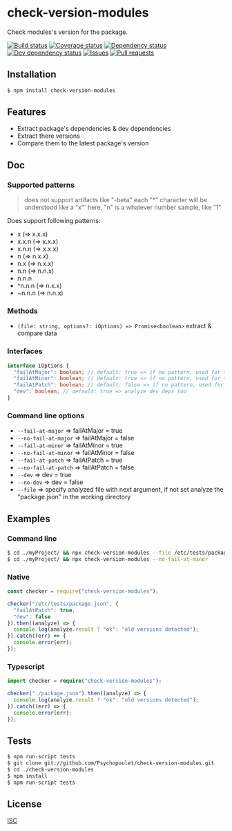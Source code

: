 # check-version-modules
Check modules's version for the package.

[![Build status](https://api.travis-ci.org/Psychopoulet/check-version-modules.svg?branch=master)](https://travis-ci.org/Psychopoulet/check-version-modules)
[![Coverage status](https://coveralls.io/repos/github/Psychopoulet/check-version-modules/badge.svg?branch=master)](https://coveralls.io/github/Psychopoulet/check-version-modules)
[![Dependency status](https://david-dm.org/Psychopoulet/check-version-modules/status.svg)](https://david-dm.org/Psychopoulet/check-version-modules)
[![Dev dependency status](https://david-dm.org/Psychopoulet/check-version-modules/dev-status.svg)](https://david-dm.org/Psychopoulet/check-version-modules?type=dev)
[![Issues](https://img.shields.io/github/issues/Psychopoulet/check-version-modules.svg)](https://github.com/Psychopoulet/check-version-modules/issues)
[![Pull requests](https://img.shields.io/github/issues-pr/Psychopoulet/check-version-modules.svg)](https://github.com/Psychopoulet/check-version-modules/pulls)

## Installation

```bash
$ npm install check-version-modules
```

## Features

  * Extract package's dependencies & dev dependencies
  * Extract there versions
  * Compare them to the latest package's version

## Doc

### Supported patterns

> does not support artifacts like "-beta"
> each "*" character will be understood like a "x"'
> here, "n" is a whatever number sample, like "1"

Does support following patterns:

  * x (=> x.x.x)
  * x.x.n (=> x.x.x)
  * x.n.n (=> x.x.x)
  * n (=> n.x.x)
  * n.x (=> n.x.x)
  * n.n (=> n.n.x)
  * n.n.n
  * ^n.n.n (=> n.x.x)
  * ~n.n.n (=> n.n.x)

### Methods

  * ``` (file: string, options?: iOptions) => Promise<boolean> ``` extract & compare data

### Interfaces

```typescript
interface iOptions {
  "failAtMajor": boolean; // default: true => if no pattern, used for the returned boolean
  "failAtMinor": boolean; // default: true => if no pattern, used for the returned boolean
  "failAtPatch": boolean; // default: false => if no pattern, used for the returned boolean
  "dev": boolean; // default: true => analyze dev deps too
}
```

### Command line options

  * ``` --fail-at-major ``` => failAtMajor = true
  * ``` --no-fail-at-major ``` => failAtMajor = false
  * ``` --fail-at-minor ``` => failAtMinor = true
  * ``` --no-fail-at-minor ``` => failAtMinor = false
  * ``` --fail-at-patch ``` => failAtPatch = true
  * ``` --no-fail-at-patch ``` => failAtPatch = false
  * ``` --dev ``` => dev = true
  * ``` --no-dev ``` => dev = false
  * ``` --file ``` => specify analyzed file with next argument, if not set analyze the "package.json" in the working directory

## Examples

### Command line

```bash
$ cd ./myProject/ && npx check-version-modules --file /etc/tests/package.json --fail-at-patch --no-dev
$ cd ./myProject/ && npx check-version-modules --no-fail-at-minor
```

### Native

```javascript
const checker = require("check-version-modules");

checker("/etc/tests/package.json", {
  "failAtPatch": true,
  "dev": false
}).then((analyze) => {
  console.log(analyze.result ? "ok": "old versions detected");
}).catch((err) => {
  console.error(err);
});
```

### Typescript

```typescript
import checker = require("check-version-modules");

checker("./package.json").then((analyze) => {
  console.log(analyze.result ? "ok": "old versions detected");
}).catch((err) => {
  console.error(err);
});
```

## Tests

```bash
$ npm run-script tests
$ git clone git://github.com/Psychopoulet/check-version-modules.git
$ cd ./check-version-modules
$ npm install
$ npm run-script tests
```

## License

  [ISC](LICENSE)
